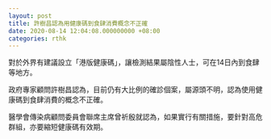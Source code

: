 ```yaml
---
layout: post
title: 許樹昌認為用健康碼到食肆消費概念不正確
date: 2020-08-14 12:04:08.000000000 +08:00
categories: rthk
---
```


對於外界有建議設立「港版健康碼」，讓檢測結果屬陰性人士，可在14日內到食肆等地方。

政府專家顧問許樹昌認為，目前仍有大比例的確診個案，屬源頭不明，認為使用健康碼到食肆消費的概念不正確。

醫學會傳染病顧問委員會聯席主席曾祈殷就認為，如果實行有關措施，要針對高危群組，亦要縮短健康碼有效期。
